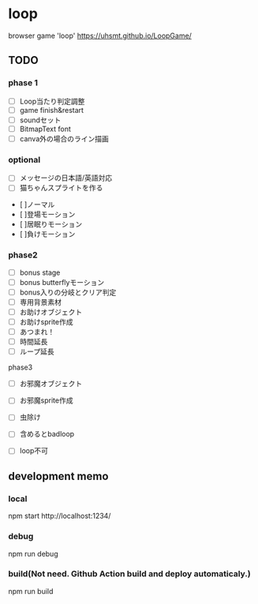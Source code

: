 # loop
browser game 'loop'
https://uhsmt.github.io/LoopGame/


## TODO
### phase 1

- [ ] Loop当たり判定調整
- [ ] game finish&restart
- [ ] soundセット
- [ ] BitmapText font
- [ ] canva外の場合のライン描画

### optional
- [ ] メッセージの日本語/英語対応
- [ ] 猫ちゃんスプライトを作る
 - [ ]ノーマル
 - [ ]登場モーション
 - [ ]居眠りモーション
 - [ ]負けモーション


### phase2
- [ ] bonus stage
 - [ ] bonus butterflyモーション
 - [ ] bonus入りの分岐とクリア判定
 - [ ] 専用背景素材
- [ ] お助けオブジェクト
 - [ ] お助けsprite作成
 - [ ] あつまれ！
 - [ ] 時間延長
 - [ ] ループ延長

phase3
- [ ] お邪魔オブジェクト
 - [ ] お邪魔sprite作成
 - [ ] 虫除け
 - [ ] 含めるとbadloop
 - [ ] loop不可



## development memo

### local
npm start
http://localhost:1234/

### debug
npm run debug

### build(Not need. Github Action build and deploy automaticaly.)
npm run build

